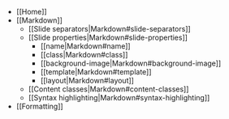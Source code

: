 * [[Home]]
* [[Markdown]]
  * [[Slide separators|Markdown#slide-separators]]
  * [[Slide properties|Markdown#slide-properties]]
    * [[name|Markdown#name]]
    * [[class|Markdown#class]]
    * [[background-image|Markdown#background-image]]
    * [[template|Markdown#template]]
    * [[layout|Markdown#layout]]
  * [[Content classes|Markdown#content-classes]]
  * [[Syntax highlighting|Markdown#syntax-highlighting]]
* [[Formatting]]